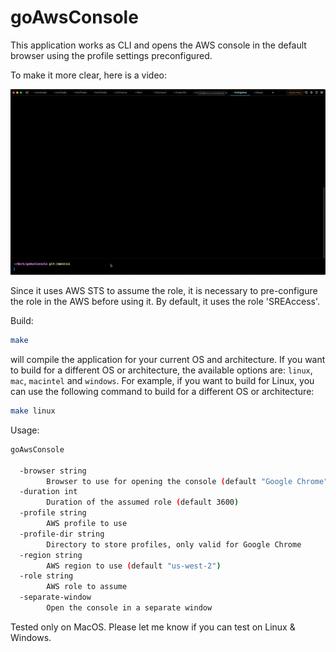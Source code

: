 # goAwsConsole

This application works as CLI and opens the AWS console in the default browser using the profile settings preconfigured.

To make it more clear, here is a video:

![GAC Demo](./gac.gif)


Since it uses AWS STS to assume the role, it is necessary to pre-configure the role in the AWS before using it. By default, it uses the role 'SREAccess'. 


Build:
```bash
make
```
will compile the application for your current OS and architecture. If you want to build for a different OS or architecture, the available options are: `linux`, `mac`, `macintel` and `windows`. For example, if you want to build for Linux, you can use the following command to build for a different OS or architecture:

```bash
make linux
```


Usage:
```bash
goAwsConsole

  -browser string
        Browser to use for opening the console (default "Google Chrome")
  -duration int
        Duration of the assumed role (default 3600)
  -profile string
        AWS profile to use
  -profile-dir string
        Directory to store profiles, only valid for Google Chrome
  -region string
        AWS region to use (default "us-west-2")
  -role string
        AWS role to assume
  -separate-window
        Open the console in a separate window
```

Tested only on MacOS. Please let me know if you can test on Linux & Windows.
